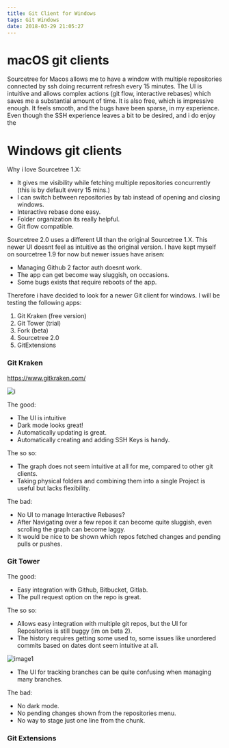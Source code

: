 ```yaml
---
title: Git Client for Windows
tags: Git Windows
date: 2018-03-29 21:05:27
---
```


# macOS git clients

Sourcetree for Macos allows me to have a window with multiple repositories connected by ssh doing recurrent refresh every 15 minutes. The UI is intuitive and allows complex actions (git flow, interactive rebases) which saves me a substantial amount of time. It is also free, which is impressive enough. It feels smooth, and the bugs have been sparse, in my experience. Even though the SSH experience leaves a bit to be desired, and i do enjoy the 

# Windows git clients

Why i love Sourcetree 1.X:

* It gives me visibility while fetching multiple repositories concurrently (this is by default every 15 mins.)
* I can switch between repositories by tab instead of opening and closing windows.
* Interactive rebase done easy.
* Folder organization its really helpful.
* Git flow compatible.

Sourcetree 2.0 uses a different UI than the original Sourcetree 1.X. This newer UI doesnt feel as intuitive as the original version. I have kept myself on sourcetree 1.9 for now but newer issues have arisen:

* Managing Github 2 factor auth doesnt work.
* The app can get become way sluggish, on occasions.
* Some bugs exists that require reboots of the app.

Therefore i have decided to look for a newer Git client for windows. I will be testing the following apps:

1. Git Kraken (free version)
2. Git Tower (trial)
3. Fork (beta)
4. Sourcetree 2.0
5. GitExtensions

### Git Kraken

https://www.gitkraken.com/

![i](/images/image2.png)

The good:

* The UI is intuitive
* Dark mode looks great!
* Automatically updating is great.
* Automatically creating and adding SSH Keys is handy.

The so so:

* The graph does not seem intuitive at all for me, compared to other git clients.
* Taking physical folders and combining them into a single Project is useful but lacks flexibility.

The bad:

* No UI to manage Interactive Rebases?
* After Navigating over a few repos it can become quite sluggish, even scrolling the graph can become laggy.
* It would be nice to be shown which repos fetched changes and pending pulls or pushes.

### Git Tower

The good:

* Easy integration with Github, Bitbucket, Gitlab.
* The pull request option on the repo is great.

The so so:

* Allows easy integration with multiple git repos, but the UI for Repositories is still buggy (im on beta 2).
* The history requires getting some used to, some issues like unordered commits based on dates dont seem intuitive at all.

![image1](/images/image1.png)

* The UI for tracking branches can be quite confusing when managing many branches.

The bad:

* No dark mode.
* No pending changes shown from the repositories menu.
* No way to stage just one line from the chunk.

### Git Extensions